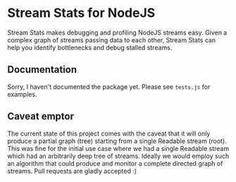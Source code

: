 # Stream Stats for NodeJS

Stream Stats makes debugging and profiling NodeJS streams easy. Given a complex
graph of streams passing data to each other, Stream Stats can help you identify
bottlenecks and debug stalled streams.

## Documentation

Sorry, I haven't documented the package yet. Please see `tests.js` for examples.

## Caveat emptor

The current state of this project comes with the caveat that it will only
produce a partial graph (tree) starting from a single Readable stream (root).
This was fine for the initial use case where we had a single Readable stream
which had an arbitrarily deep tree of streams. Ideally we would employ such an
algorithm that could produce and monitor a complete directed graph of streams.
Pull requests are gladly accepted :)

